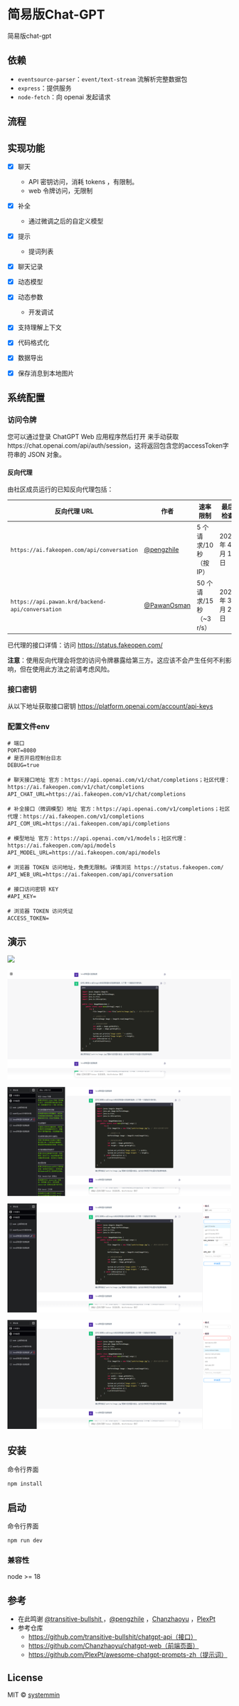 # 简易版Chat-GPT 

简易版chat-gpt

## 依赖

- `eventsource-parser`：`event/text-stream` 流解析完整数据包
- `express`：提供服务
- `node-fetch`：向 openai 发起请求

## 流程





## 实现功能

- [x] 聊天

  - API 密钥访问，消耗 tokens ，有限制。
  - web 令牌访问，无限制

- [x] 补全

  - 通过微调之后的自定义模型

- [x] 提示

  - 提词列表

- [x] 聊天记录

- [x] 动态模型

- [x] 动态参数

  - 开发调试

- [x] 支持理解上下文

- [x] 代码格式化

- [x] 数据导出

- [x] 保存消息到本地图片

## 系统配置

### 访问令牌

您可以通过登录 ChatGPT Web 应用程序然后打开 来手动获取https://chat.openai.com/api/auth/session，这将返回包含您的accessToken字符串的 JSON 对象。

#### 反向代理

由社区成员运行的已知反向代理包括：

| 反向代理 URL                                     | 作者                                         | 速率限制                  | 最后检查           |
| ------------------------------------------------ | -------------------------------------------- | ------------------------- | ------------------ |
| `https://ai.fakeopen.com/api/conversation`       | [@pengzhile](https://github.com/pengzhile)   | 5 个请求/10 秒（按 IP）   | 2023 年 4 月 18 日 |
| `https://api.pawan.krd/backend-api/conversation` | [@PawanOsman](https://github.com/PawanOsman) | 50 个请求/15 秒（~3 r/s） | 2023 年 3 月 23 日 |

已代理的接口详情：访问 https://status.fakeopen.com/

**注意**：使用反向代理会将您的访问令牌暴露给第三方。这应该不会产生任何不利影响，但在使用此方法之前请考虑风险。

### 接口密钥

从以下地址获取接口密钥 https://platform.openai.com/account/api-keys

### 配置文件env


```
# 端口
PORT=8080
# 是否开启控制台日志
DEBUG=true

# 聊天接口地址 官方：https://api.openai.com/v1/chat/completions；社区代理：https://ai.fakeopen.com/v1/chat/completions
API_CHAT_URL=https://ai.fakeopen.com/v1/chat/completions

# 补全接口（微调模型）地址 官方：https://api.openai.com/v1/completions；社区代理：https://ai.fakeopen.com/v1/completions
API_COM_URL=https://ai.fakeopen.com/api/completions

# 模型地址 官方：https://api.openai.com/v1/models；社区代理：https://ai.fakeopen.com/api/models
API_MODEL_URL=https://ai.fakeopen.com/api/models

# 浏览器 TOKEN 访问地址，免费无限制。详情浏览 https://status.fakeopen.com/
API_WEB_URL=https://ai.fakeopen.com/api/conversation

# 接口访问密钥 KEY 
#API_KEY=

# 浏览器 TOKEN 访问凭证 
ACCESS_TOKEN=
```

## 演示

![]([docs\1.png](https://github.com/systemmin/chat-gpt-simple/blob/main/docs/1.png))

![](docs\2.png)

![](docs\3.png)

![](docs\4.png)

![](docs\5.png)


## 安装

命令行界面

```sh
npm install 
```

## 启动

命令行界面

```sh
npm run dev
```

### 兼容性
node >= 18

## 参考

- 在此鸣谢 [@transitive-bullshit ](https://github.com/transitive-bullshit/)，[@pengzhile](https://github.com/pengzhile) ，[Chanzhaoyu](https://github.com/Chanzhaoyu) ，[PlexPt](https://github.com/PlexPt) 
- 参考仓库
  - https://github.com/transitive-bullshit/chatgpt-api（接口）
  - https://github.com/Chanzhaoyu/chatgpt-web（前端页面）
  - https://github.com/PlexPt/awesome-chatgpt-prompts-zh（提示词）

## License

MIT © [systemmin](https://dtking.cn/)
